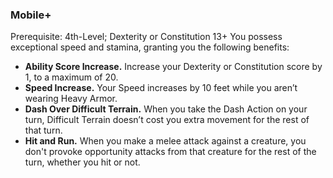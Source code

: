 ### Mobile+
Prerequisite: 4th-Level; Dexterity or Constitution 13+
You possess exceptional speed and stamina, granting you the following benefits:

- **Ability Score Increase.** Increase your Dexterity or Constitution score by 1, to a maximum of 20.
- **Speed Increase.** Your Speed increases by 10 feet while you aren’t wearing Heavy Armor.
- **Dash Over Difficult Terrain.** When you take the Dash Action on your turn, Difficult Terrain doesn’t cost you extra movement for the rest of that turn.
- **Hit and Run.** When you make a melee attack against a creature, you don't provoke opportunity attacks from that creature for the rest of the turn, whether you hit or not.